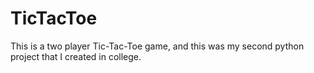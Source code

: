 # TicTacToe
This is a two player Tic-Tac-Toe game, and this was my second python project that I created in college.
